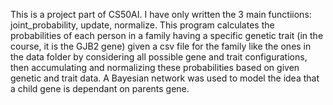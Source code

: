 This is a project part of CS50AI. I have only written the 3 main functiions: joint_probability, update, normalize. 
This program calculates the probabilities of each person in a family having a specific genetic trait (in the course, it is the GJB2 gene) given a csv file for the family like the ones in the data folder by considering all possible gene and trait configurations, 
then accumulating and normalizing these probabilities based on given genetic and trait data. A Bayesian network was used to model the idea that a child gene is dependant on parents gene.
